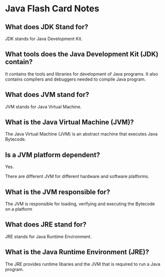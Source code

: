 # Java Flash Card Notes

## What does JDK Stand for?

JDK stands for Java Development Kit. 

## What tools does the Java Development Kit (JDK) contain?

 It contains the tools and libraries for development of Java programs.  It also contains compilers and debuggers needed to compile Java program.

## What does JVM stand for?

JVM stands for Java Virtual Machine.

## What is the Java Virtual Machine (JVM)?

The Java Virtual Machine (JVM) is an abstract machine that executes Java Bytecode. 

## Is  a JVM platform dependent?

Yes.

There are different JVM for different hardware and software platforms. 

## What is the JVM responsible for?

The JVM is responsible for loading, verifying and executing the Bytecode on a platform

## What does JRE stand for?

 JRE stands for Java Runtime Environment.

## What is the Java Runtime Environment (JRE)?

The JRE provides runtime libaries and the JVM that is required to run a Java program.


